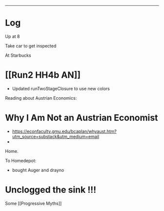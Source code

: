 
---

# Log

Up at 8 

Take car to get inspected

At Starbucks

# [[Run2 HH4b AN]]
- Updated runTwoStageClosure to use new colors

Reading about Austrian Economics:

# Why I Am Not an Austrian Economist
- https://econfaculty.gmu.edu/bcaplan/whyaust.htm?utm_source=substack&utm_medium=email
- 

Home. 

To Homedepot:
- bought Auger and drayno 

# Unclogged the sink !!!

Some [[Progressive Myths]]


